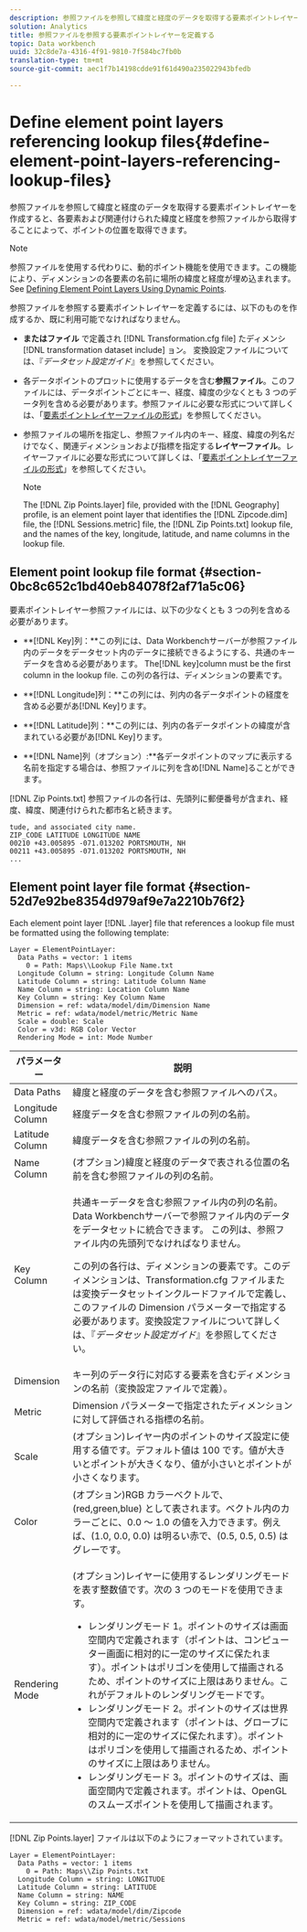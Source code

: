 ```yaml
---
description: 参照ファイルを参照して緯度と経度のデータを取得する要素ポイントレイヤーを作成すると、各要素および関連付けられた緯度と経度を参照ファイルから取得することによって、ポイントの位置を取得できます。
solution: Analytics
title: 参照ファイルを参照する要素ポイントレイヤーを定義する
topic: Data workbench
uuid: 32c8de7a-4316-4f91-9810-7f584bc7fb0b
translation-type: tm+mt
source-git-commit: aec1f7b14198cdde91f61d490a235022943bfedb

---
```



# Define element point layers referencing lookup files{#define-element-point-layers-referencing-lookup-files}

参照ファイルを参照して緯度と経度のデータを取得する要素ポイントレイヤーを作成すると、各要素および関連付けられた緯度と経度を参照ファイルから取得することによって、ポイントの位置を取得できます。

>[!NOTE]
>
>参照ファイルを使用する代わりに、動的ポイント機能を使用できます。この機能により、ディメンションの各要素の名前に場所の緯度と経度が埋め込まれます。 See [Defining Element Point Layers Using Dynamic Points](../../../../home/c-get-started/c-im-layers/c-elmt-pt-layers/c-elmt-pt-dyn-pts.md#concept-51adc5e1df8a48e7bd7a582967e4c512).

参照ファイルを参照する要素ポイントレイヤーを定義するには、以下のものを作成するか、既に利用可能でなければなりません。

* **またはファイル** で定義され [!DNL Transformation.cfg file] たディメンシ [!DNL transformation dataset include] ョン。 変換設定ファイルについては、『*データセット設定ガイド*』を参照してください。

* 各データポイントのプロットに使用するデータを含む&#x200B;**参照ファイル**。このファイルには、データポイントごとにキー、経度、緯度の少なくとも 3 つのデータ列を含める必要があります。参照ファイルに必要な形式について詳しくは、「[要素ポイントレイヤーファイルの形式](../../../../home/c-get-started/c-im-layers/c-elmt-pt-layers/c-elp-ref-lkup-files.md#section-52d7e92be8354d979af9e7a2210b76f2)」を参照してください。

* 参照ファイルの場所を指定し、参照ファイル内のキー、経度、緯度の列名だけでなく、関連ディメンションおよび指標を指定する&#x200B;**レイヤーファイル**。レイヤーファイルに必要な形式について詳しくは、「[要素ポイントレイヤーファイルの形式](../../../../home/c-get-started/c-im-layers/c-elmt-pt-layers/c-elp-ref-lkup-files.md#section-52d7e92be8354d979af9e7a2210b76f2)」を参照してください。

   >[!NOTE]
   >
   >The [!DNL Zip Points.layer] file, provided with the [!DNL Geography] profile, is an element point layer that identifies the [!DNL Zipcode.dim] file, the [!DNL Sessions.metric] file, the [!DNL Zip Points.txt] lookup file, and the names of the key, longitude, latitude, and name columns in the lookup file.

## Element point lookup file format {#section-0bc8c652c1bd40eb84078f2af71a5c06}

要素ポイントレイヤー参照ファイルには、以下の少なくとも 3 つの列を含める必要があります。

* **[!DNL Key]列：**この列には、Data Workbenchサーバーが参照ファイル内のデータをデータセット内のデータに接続できるようにする、共通のキーデータを含める必要があります。 The[!DNL key]column must be the first column in the lookup file. この列の各行は、ディメンションの要素です。

* **[!DNL Longitude]列：**この列には、列内の各データポイントの経度を含める必要があ[!DNL Key]ります。

* **[!DNL Latitude]列：**この列には、列内の各データポイントの緯度が含まれている必要があ[!DNL Key]ります。

* **[!DNL Name]列（オプション）:**各データポイントのマップに表示する名前を指定する場合は、参照ファイルに列を含め[!DNL Name]ることができます。

[!DNL Zip Points.txt] 参照ファイルの各行は、先頭列に郵便番号が含まれ、経度、緯度、関連付けられた都市名と続きます。

```
tude, and associated city name.
ZIP_CODE LATITUDE LONGITUDE NAME
00210 +43.005895 -071.013202 PORTSMOUTH, NH
00211 +43.005895 -071.013202 PORTSMOUTH, NH
...
```

## Element point layer file format {#section-52d7e92be8354d979af9e7a2210b76f2}

Each element point layer [!DNL .layer] file that references a lookup file must be formatted using the following template:

```
Layer = ElementPointLayer:
  Data Paths = vector: 1 items
    0 = Path: Maps\\Lookup File Name.txt
  Longitude Column = string: Longitude Column Name
  Latitude Column = string: Latitude Column Name
  Name Column = string: Location Column Name
  Key Column = string: Key Column Name
  Dimension = ref: wdata/model/dim/Dimension Name
  Metric = ref: wdata/model/metric/Metric Name
  Scale = double: Scale
  Color = v3d: RGB Color Vector
  Rendering Mode = int: Mode Number
```

<table id="table_7287F8869DD04886BE1477CBB11EB796"> 
 <thead> 
  <tr> 
   <th colname="col1" class="entry"> パラメーター </th> 
   <th colname="col2" class="entry"> 説明 </th> 
  </tr> 
 </thead>
 <tbody> 
  <tr> 
   <td colname="col1"> Data Paths </td> 
   <td colname="col2"> 緯度と経度のデータを含む参照ファイルへのパス。 </td> 
  </tr> 
  <tr> 
   <td colname="col1"> Longitude Column </td> 
   <td colname="col2"> 経度データを含む参照ファイルの列の名前。 </td> 
  </tr> 
  <tr> 
   <td colname="col1"> Latitude Column </td> 
   <td colname="col2"> 緯度データを含む参照ファイルの列の名前。 </td> 
  </tr> 
  <tr> 
   <td colname="col1"> Name Column </td> 
   <td colname="col2"> (オプション)緯度と経度のデータで表される位置の名前を含む参照ファイルの列の名前。 </td> 
  </tr> 
  <tr> 
   <td colname="col1"> Key Column </td> 
   <td colname="col2"> <p>共通キーデータを含む参照ファイル内の列の名前。Data Workbenchサーバーで参照ファイル内のデータをデータセットに統合できます。 この列は、参照ファイル内の先頭列でなければなりません。 </p> <p>この列の各行は、ディメンションの要素です。このディメンションは、<span class="filepath">Transformation.cfg</span> ファイルまたは<span class="wintitle">変換データセットインクルード</span>ファイルで定義し、このファイルの Dimension パラメーターで指定する必要があります。変換設定ファイルについて詳しくは、『<i>データセット設定ガイド</i>』を参照してください。 </p> </td> 
  </tr> 
  <tr> 
   <td colname="col1"> Dimension </td> 
   <td colname="col2"><span class="wintitle">キー</span>列のデータ行に対応する要素を含むディメンションの名前（変換設定ファイルで定義）。 </td> 
  </tr> 
  <tr> 
   <td colname="col1"> Metric </td> 
   <td colname="col2"> Dimension パラメーターで指定されたディメンションに対して評価される指標の名前。 </td> 
  </tr> 
  <tr> 
   <td colname="col1"> Scale </td> 
   <td colname="col2"> (オプション)レイヤー内のポイントのサイズ設定に使用する値です。デフォルト値は 100 です。値が大きいとポイントが大きくなり、値が小さいとポイントが小さくなります。 </td> 
  </tr> 
  <tr> 
   <td colname="col1"> Color </td> 
   <td colname="col2"> (オプション)RGB カラーベクトルで、(red,green,blue) として表されます。ベクトル内のカラーごとに、0.0 ～ 1.0 の値を入力できます。例えば、(1.0, 0.0, 0.0) は明るい赤で、(0.5, 0.5, 0.5) はグレーです。 </td> 
  </tr> 
  <tr> 
   <td colname="col1"> Rendering Mode </td> 
   <td colname="col2"> <p>(オプション)レイヤーに使用するレンダリングモードを表す整数値です。次の 3 つのモードを使用できます。 
     <ul id="ul_F15E43B3BFE54CDD8026837027E25819"> 
      <li id="li_5405D939540E4D0FA7828D2623D72C44">レンダリングモード 1。ポイントのサイズは画面空間内で定義されます（ポイントは、コンピューター画面に相対的に一定のサイズに保たれます）。ポイントはポリゴンを使用して描画されるため、ポイントのサイズに上限はありません。これがデフォルトのレンダリングモードです。 </li> 
      <li id="li_61C5AA926777449E8804C7BCE9E46F9B">レンダリングモード 2。ポイントのサイズは世界空間内で定義されます（ポイントは、グローブに相対的に一定のサイズに保たれます）。ポイントはポリゴンを使用して描画されるため、ポイントのサイズに上限はありません。 </li> 
      <li id="li_C00527F959354D3BB7422EFFE1FB5135">レンダリングモード 3。ポイントのサイズは、画面空間内で定義されます。ポイントは、OpenGL のスムーズポイントを使用して描画されます。 </li> 
     </ul> </p> </td> 
  </tr> 
 </tbody> 
</table>

[!DNL Zip Points.layer] ファイルは以下のようにフォーマットされています。

```
Layer = ElementPointLayer:
  Data Paths = vector: 1 items
    0 = Path: Maps\\Zip Points.txt
  Longitude Column = string: LONGITUDE
  Latitude Column = string: LATITUDE
  Name Column = string: NAME
  Key Column = string: ZIP_CODE
  Dimension = ref: wdata/model/dim/Zipcode
  Metric = ref: wdata/model/metric/Sessions
```

